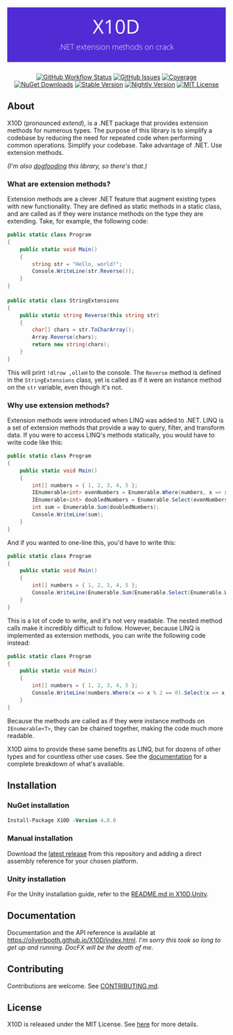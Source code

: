 <h1 align="center"><img src="branding_Banner.png"></h1>
<p align="center">
<a href="https://github.com/oliverbooth/X10D/actions/workflows/dotnet.yml"><img src="https://img.shields.io/github/actions/workflow/status/oliverbooth/X10D/dotnet.yml?style=flat-square" alt="GitHub Workflow Status" title="GitHub Workflow Status"></a>
<a href="https://github.com/oliverbooth/X10D/issues"><img src="https://img.shields.io/github/issues/oliverbooth/X10D?style=flat-square" alt="GitHub Issues" title="GitHub Issues"></a>
<a href="https://sonarcloud.io/dashboard?id=oliverbooth_X10D"><img src="https://img.shields.io/sonar/coverage/oliverbooth_X10D?server=https%3A%2F%2Fsonarcloud.io&style=flat-square" alt="Coverage"></a>
<a href="https://www.nuget.org/packages/X10D/"><img src="https://img.shields.io/nuget/dt/X10D?style=flat-square" alt="NuGet Downloads" title="NuGet Downloads"></a>
<a href="https://www.nuget.org/packages/X10D/"><img src="https://img.shields.io/nuget/v/X10D?label=stable&style=flat-square" alt="Stable Version" title="Stable Version"></a>
<a href="https://www.nuget.org/packages/X10D/"><img src="https://img.shields.io/nuget/vpre/X10D?label=nightly&style=flat-square" alt="Nightly Version" title="Nightly Version"></a>
<a href="https://github.com/oliverbooth/X10D/blob/master/LICENSE.md"><img src="https://img.shields.io/github/license/oliverbooth/X10D?style=flat-square" alt="MIT License" title="MIT License"></a>
</p>

## About
X10D (pronounced *extend*), is a .NET package that provides extension methods for numerous types. The purpose of this library is to simplify a codebase by reducing the need for repeated code when performing common operations. Simplify your codebase. Take advantage of .NET. Use extension methods.

*(I'm also [dogfooding](https://www.pcmag.com/encyclopedia/term/dogfooding) this library, so there's that.)*

### What are extension methods?

Extension methods are a clever .NET feature that augment existing types with new functionality. They are defined as
static methods in a static class, and are called as if they were instance methods on the type they are extending. Take,
for example, the following code:

```csharp
public static class Program
{
    public static void Main()
    {
        string str = "Hello, world!";
        Console.WriteLine(str.Reverse());
    }
}

public static class StringExtensions
{
    public static string Reverse(this string str)
    {
        char[] chars = str.ToCharArray();
        Array.Reverse(chars);
        return new string(chars);
    }
}
```

This will print `!dlrow ,olleH` to the console. The `Reverse` method is defined in the `StringExtensions` class, yet is
called as if it were an instance method on the `str` variable, even though it's not.

### Why use extension methods?

Extension methods were introduced when LINQ was added to .NET. LINQ is a set of extension methods that provide a way to
query, filter, and transform data. If you were to access LINQ's methods statically, you would have to write code like
this:

```csharp
public static class Program
{
    public static void Main()
    {
        int[] numbers = { 1, 2, 3, 4, 5 };
        IEnumerable<int> evenNumbers = Enumerable.Where(numbers, x => x % 2 == 0);
        IEnumerable<int> doubledNumbers = Enumerable.Select(evenNumbers, x => x * 2);
        int sum = Enumerable.Sum(doubledNumbers);
        Console.WriteLine(sum);
    }
}
```

And if you wanted to one-line this, you'd have to write this:

```csharp
public static class Program
{
    public static void Main()
    {
        int[] numbers = { 1, 2, 3, 4, 5 };
        Console.WriteLine(Enumerable.Sum(Enumerable.Select(Enumerable.Where(numbers, x => x % 2 == 0), x => x * 2)));
    }
}
```

This is a lot of code to write, and it's not very readable. The nested method calls make it incredibly difficult to
follow. However, because LINQ is implemented as extension methods, you can write the following code instead:

```csharp
public static class Program
{
    public static void Main()
    {
        int[] numbers = { 1, 2, 3, 4, 5 };
        Console.WriteLine(numbers.Where(x => x % 2 == 0).Select(x => x * 2).Sum());
    }
}
```

Because the methods are called as if they were instance methods on `IEnumerable<T>`, they can be chained together,
making the code much more readable.

X10D aims to provide these same benefits as LINQ, but for dozens of other types and for countless other use cases. See
the [documentation](#documentation) for a complete breakdown of what's available.

## Installation

### NuGet installation

```ps
Install-Package X10D -Version 4.0.0
```

### Manual installation

Download the [latest release](https://github.com/oliverbooth/X10D/releases/latest) from this repository and adding a direct assembly reference for your chosen platform.

### Unity installation

For the Unity installation guide, refer to the [README.md in X10D.Unity](X10D.Unity/README.md).

## Documentation

Documentation and the API reference is available at https://oliverbooth.github.io/X10D/index.html. *I'm sorry this took
so long to get up and running. DocFX will be the death of me.*

## Contributing

Contributions are welcome. See [CONTRIBUTING.md](CONTRIBUTING.md).

## License

X10D is released under the MIT License. See [here](https://github.com/oliverbooth/X10D/blob/main/LICENSE.md) for more details.

